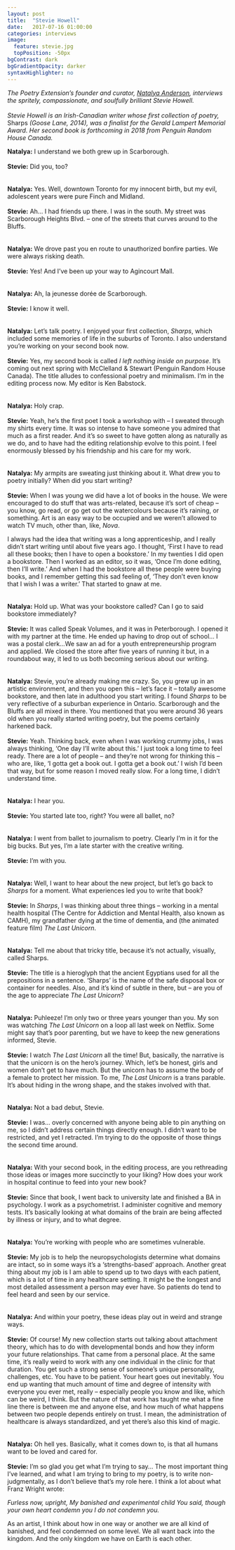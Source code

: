 ```yaml
---
layout: post
title:  "Stevie Howell"
date:   2017-07-16 01:00:00
categories: interviews
image:
  feature: stevie.jpg
  topPosition: -50px
bgContrast: dark
bgGradientOpacity: darker
syntaxHighlighter: no
---
```


<em>The Poetry Extension’s founder and curator, [Natalya Anderson](http://www.natalyaanderson.com), interviews the spritely, compassionate, and soulfully brilliant Stevie Howell.
<br/><br/>
Stevie Howell is an Irish-Canadian writer whose first collection of poetry,</em> Sharps<em> (Goose Lane, 2014), was a finalist for the Gerald Lampert Memorial Award. Her second book is forthcoming in 2018 from Penguin Random House Canada.</em>

<strong>Natalya:</strong> I understand we both grew up in Scarborough.
<br/><br/>
<strong>Stevie:</strong> Did you, too?
<br/><br/><br/>
<strong>Natalya:</strong> Yes. Well, downtown Toronto for my innocent birth, but my evil, adolescent years were pure Finch and Midland.
<br/><br/>
<strong>Stevie:</strong> Ah… I had friends up there. I was in the south. My street was Scarborough Heights Blvd. – one of the streets that curves around to the Bluffs.
<br/><br/><br/>
<strong>Natalya:</strong> We drove past you en route to unauthorized bonfire parties. We were always risking death.
<br/><br/>
<strong>Stevie:</strong> Yes! And I’ve been up your way to Agincourt Mall.
<br/><br/><br/>
<strong>Natalya:</strong> Ah, la jeunesse dorée de Scarborough.
<br/><br/>
<strong>Stevie:</strong> I know it well.
<br/><br/><br/>
<strong>Natalya:</strong> Let’s talk poetry. I enjoyed your first collection, <em>Sharps</em>, which included some memories of life in the suburbs of Toronto. I also understand you’re working on your second book now.
<br/><br/>
<strong>Stevie:</strong>  Yes, my second book is called <em>I left nothing inside on purpose</em>. It’s coming out next spring with McClelland & Stewart (Penguin Random House Canada). The title alludes to confessional poetry and minimalism. I’m in the editing process now. My editor is Ken Babstock.
<br/><br/><br/>
<strong>Natalya:</strong> Holy crap.
<br/><br/>
<strong>Stevie:</strong> Yeah, he’s the first poet I took a workshop with – I sweated through my shirts every time. It was so intense to have someone you admired that much as a first reader. And it’s so sweet to have gotten along as naturally as we do, and to have had the editing relationship evolve to this point. I feel enormously blessed by his friendship and his care for my work.
<br/><br/><br/>
<strong>Natalya:</strong> My armpits are sweating just thinking about it. What drew you to poetry initially? When did you start writing?
<br/><br/>
<strong>Stevie:</strong> When I was young we did have a lot of books in the house. We were encouraged to do stuff that was arts-related, because it’s sort of cheap – you know, go read, or go get out the watercolours because it’s raining, or something. Art is an easy way to be occupied and we weren’t allowed to watch TV much, other than, like, <em>Nova</em>.

I always had the idea that writing was a long apprenticeship, and I really didn’t start writing until about five years ago. I thought, ‘First I have to read all these books; then I have to open a bookstore.’ In my twenties I did open a bookstore. Then I worked as an editor, so it was, ‘Once I’m done editing, then I’ll write.’ And when I had the bookstore all these people were buying books, and I remember getting this sad feeling of, ‘They don’t even know that I wish I was a writer.’ That started to gnaw at me.
<br/><br/><br/>
<strong>Natalya:</strong> Hold up. What was your bookstore called? Can I go to said bookstore immediately?
<br/><br/>
<strong>Stevie:</strong> It was called Speak Volumes, and it was in Peterborough. I opened it with my partner at the time. He ended up having to drop out of school… I was a postal clerk…We saw an ad for a youth entrepreneurship program and applied. We closed the store after five years of running it but, in a roundabout way, it led to us both becoming serious about our writing.
<br/><br/><br/>
<strong>Natalya:</strong> Stevie, you’re already making me crazy. So, you grew up in an artistic environment, and then you open this – let’s face it – totally awesome bookstore, and then late in adulthood you start writing. I found <em>Sharps</em> to be very reflective of a suburban experience in Ontario. Scarborough and the Bluffs are all mixed in there. You mentioned that you were around 36 years old when you really started writing poetry, but the poems certainly harkened back.
<br/><br/>
<strong>Stevie:</strong> Yeah. Thinking back, even when I was working crummy jobs, I was always thinking, ‘One day I’ll write about this.’ I just took a long time to feel ready. There are a lot of people – and they’re not wrong for thinking this – who are, like, ‘I gotta get a book out. I gotta get a book out.’ I wish I’d been that way, but for some reason I moved really slow. For a long time, I didn’t understand time.
<br/><br/><br/>
<strong>Natalya:</strong> I hear you.
<br/><br/>
<strong>Stevie:</strong> You started late too, right? You were all ballet, no?
<br/><br/><br/>
<strong>Natalya:</strong> I went from ballet to journalism to poetry. Clearly I’m in it for the big bucks. But yes, I’m a late starter with the creative writing.
<br/><br/>
<strong>Stevie:</strong> I’m with you.
<br/><br/><br/>
<strong>Natalya:</strong> Well, I want to hear about the new project, but let’s go back to <em>Sharps</em> for a moment. What experiences led you to write that book?
<br/><br/>
<strong>Stevie:</strong> In <em>Sharps</em>, I was thinking about three things – working in a mental health hospital (The Centre for Addiction and Mental Health, also known as CAMH), my grandfather dying at the time of dementia, and (the animated feature film) <em>The Last Unicorn</em>.
<br/><br/><br/>
<strong>Natalya:</strong> Tell me about that tricky title, because it’s not actually, visually, called Sharps.
<br/><br/>
<strong>Stevie:</strong> The title is a hieroglyph that the ancient Egyptians used for all the prepositions in a sentence. ‘Sharps’ is the name of the safe disposal box or container for needles. Also, and it’s kind of subtle in there, but – are you of the age to appreciate <em>The Last Unicorn</em>?
<br/><br/><br/>
<strong>Natalya:</strong> Puhleeze! I’m only two or three years younger than you. My son was watching <em>The Last Unicorn</em> on a loop all last week on Netflix. Some might say that’s poor parenting, but we have to keep the new generations informed, Stevie.
<br/><br/>
<strong>Stevie:</strong> I watch <em>The Last Unicorn</em> all the time! But, basically, the narrative is that the unicorn is on the hero’s journey. Which, let’s be honest, girls and women don’t get to have much. But the unicorn has to assume the body of a female to protect her mission. To me, <em>The Last Unicorn</em> is a trans parable. It’s about hiding in the wrong shape, and the stakes involved with that.
<br/><br/><br/>
<strong>Natalya:</strong> Not a bad debut, Stevie.
<br/><br/>
<strong>Stevie:</strong> I was… overly concerned with anyone being able to pin anything on me, so I didn’t address certain things directly enough. I didn’t want to be restricted, and yet I retracted. I’m trying to do the opposite of those things the second time around.
<br/><br/><br/>
<strong>Natalya:</strong> With your second book, in the editing process, are you rethreading those ideas or images more succinctly to your liking? How does your work in hospital continue to feed into your new book?
<br/><br/>
<strong>Stevie:</strong> Since that book, I went back to university late and finished a BA in psychology. I work as a psychometrist. I administer cognitive and memory tests. It’s basically looking at what domains of the brain are being affected by illness or injury, and to what degree.
<br/><br/><br/>
<strong>Natalya:</strong> You’re working with people who are sometimes vulnerable.
<br/><br/>
<strong>Stevie:</strong> My job is to help the neuropsychologists determine what domains are intact, so in some ways it’s a ‘strengths-based’ approach. Another great thing about my job is I am able to spend up to two days with each patient, which is a lot of time in any healthcare setting. It might be the longest and most detailed assessment a person may ever have. So patients do tend to feel heard and seen by our service.
<br/><br/><br/>
<strong>Natalya:</strong> And within your poetry, these ideas play out in weird and strange ways.
<br/><br/>
<strong>Stevie:</strong> Of course! My new collection starts out talking about attachment theory, which has to do with developmental bonds and how they inform your future relationships. That came from a personal place. At the same time, it’s really weird to work with any one individual in the clinic for that duration. You get such a strong sense of someone’s unique personality, challenges, etc. You have to be patient. Your heart goes out inevitably. You end up wanting that much amount of time and degree of intensity with everyone you ever met, really – especially people you know and like, which can be weird, I think. But the nature of that work has taught me what a fine line there is between me and anyone else, and how much of what happens between two people depends entirely on trust. I mean, the administration of healthcare is always standardized, and yet there’s also this kind of magic.
<br/><br/><br/>
<strong>Natalya:</strong> Oh hell yes. Basically, what it comes down to, is that all humans want to be loved and cared for.
<br/><br/>
<strong>Stevie:</strong> I’m so glad you get what I’m trying to say… The most important thing I’ve learned, and what I am trying to bring to my poetry, is to write non-judgmentally, as I don’t believe that’s my role here. I think a lot about what Franz Wright wrote:

<em>Furless now, upright, My banished
and experimental
child
You said, though your own heart condemn you
I do not condemn you.
</em>

As an artist, I think about how in one way or another we are all kind of banished, and feel condemned on some level. We all want back into the kingdom. And the only kingdom we have on Earth is each other.
